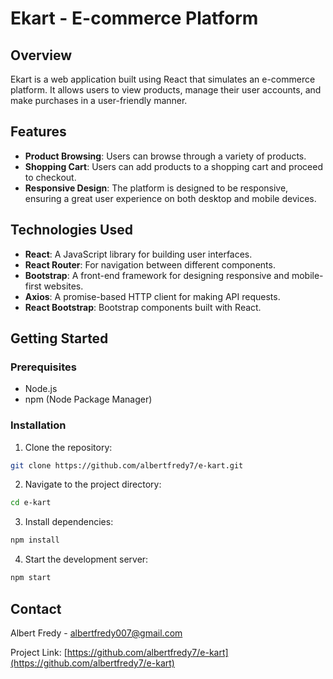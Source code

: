 # Ekart - E-commerce Platform

## Overview

Ekart is a web application built using React that simulates an e-commerce platform. It allows users to view products, manage their user accounts, and make purchases in a user-friendly manner.

## Features

- **Product Browsing**: Users can browse through a variety of products.
- **Shopping Cart**: Users can add products to a shopping cart and proceed to checkout.
- **Responsive Design**: The platform is designed to be responsive, ensuring a great user experience on both desktop and mobile devices.

## Technologies Used

- **React**: A JavaScript library for building user interfaces.
- **React Router**: For navigation between different components.
- **Bootstrap**: A front-end framework for designing responsive and mobile-first websites.
- **Axios**: A promise-based HTTP client for making API requests.
- **React Bootstrap**: Bootstrap components built with React.

## Getting Started

### Prerequisites

- Node.js
- npm (Node Package Manager)

### Installation

1. Clone the repository:

```bash
git clone https://github.com/albertfredy7/e-kart.git
```


2. Navigate to the project directory:
```bash
cd e-kart
```

3. Install dependencies:
```bash
npm install
```

4. Start the development server:
```bash
npm start
```


## Contact

Albert Fredy  - albertfredy007@gmail.com

Project Link: [https://github.com/albertfredy7/e-kart](https://github.com/albertfredy7/e-kart)



